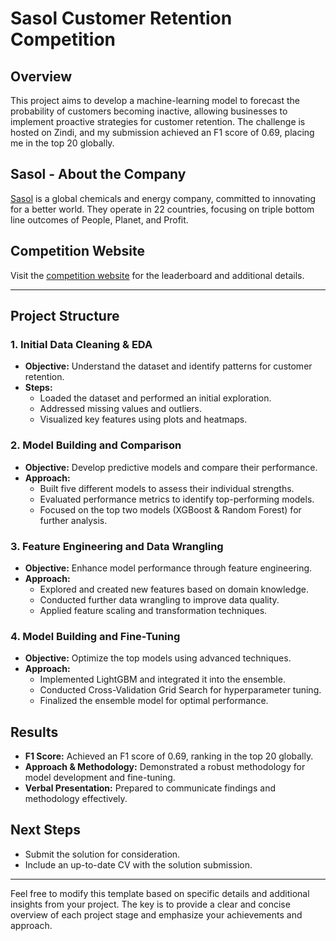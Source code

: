 # Sasol Customer Retention Competition

## Overview

This project aims to develop a machine-learning model to forecast the probability of customers becoming inactive, allowing businesses to implement proactive strategies for customer retention. The challenge is hosted on Zindi, and my submission achieved an F1 score of 0.69, placing me in the top 20 globally.

## Sasol - About the Company

[Sasol](https://www.sasol.com/) is a global chemicals and energy company, committed to innovating for a better world. They operate in 22 countries, focusing on triple bottom line outcomes of People, Planet, and Profit.

## Competition Website

Visit the [competition website](https://zindi.africa/competitions/sasol-customer-retention-recruitment-competition/leaderboard) for the leaderboard and additional details.

---

## Project Structure

### 1. Initial Data Cleaning & EDA

- **Objective:** Understand the dataset and identify patterns for customer retention.
- **Steps:**
  - Loaded the dataset and performed an initial exploration.
  - Addressed missing values and outliers.
  - Visualized key features using plots and heatmaps.

### 2. Model Building and Comparison

- **Objective:** Develop predictive models and compare their performance.
- **Approach:**
  - Built five different models to assess their individual strengths.
  - Evaluated performance metrics to identify top-performing models.
  - Focused on the top two models (XGBoost & Random Forest) for further analysis.

### 3. Feature Engineering and Data Wrangling

- **Objective:** Enhance model performance through feature engineering.
- **Approach:**
  - Explored and created new features based on domain knowledge.
  - Conducted further data wrangling to improve data quality.
  - Applied feature scaling and transformation techniques.

### 4. Model Building and Fine-Tuning

- **Objective:** Optimize the top models using advanced techniques.
- **Approach:**
  - Implemented LightGBM and integrated it into the ensemble.
  - Conducted Cross-Validation Grid Search for hyperparameter tuning.
  - Finalized the ensemble model for optimal performance.

## Results

- **F1 Score:** Achieved an F1 score of 0.69, ranking in the top 20 globally.
- **Approach & Methodology:** Demonstrated a robust methodology for model development and fine-tuning.
- **Verbal Presentation:** Prepared to communicate findings and methodology effectively.

## Next Steps

- Submit the solution for consideration.
- Include an up-to-date CV with the solution submission.

---

Feel free to modify this template based on specific details and additional insights from your project. The key is to provide a clear and concise overview of each project stage and emphasize your achievements and approach.
